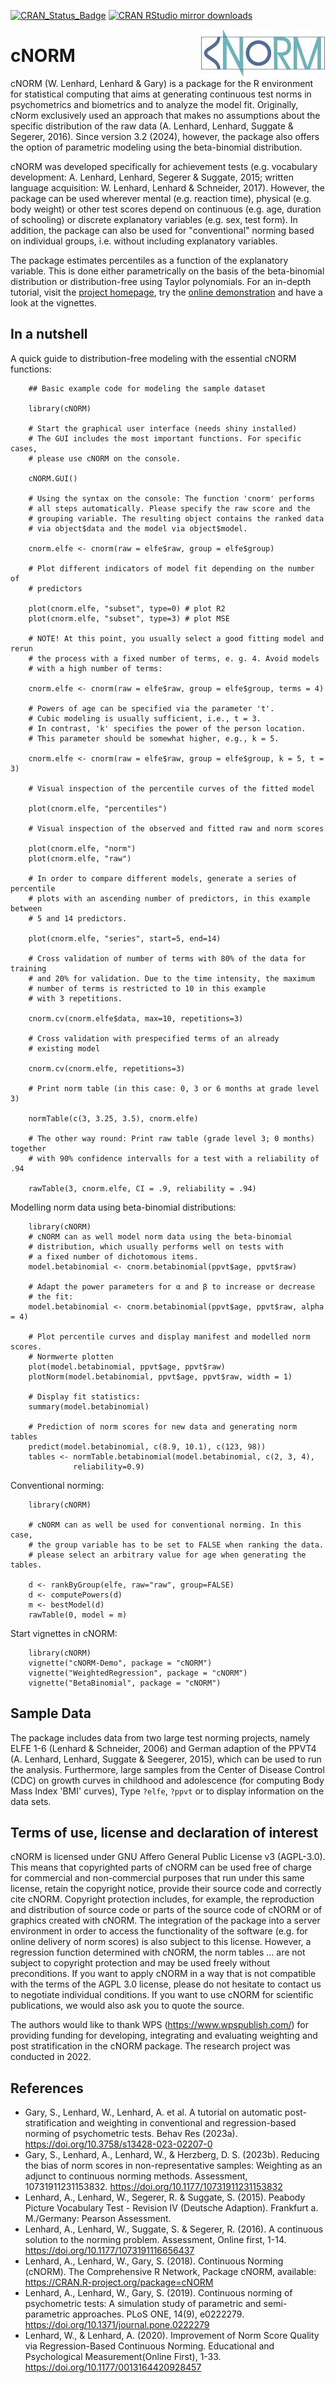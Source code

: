 [![CRAN_Status_Badge](https://www.r-pkg.org/badges/version/cNORM)](https://cran.r-project.org/package=cNORM)
[![CRAN RStudio mirror downloads](https://cranlogs.r-pkg.org/badges/cNORM)](https://cran.r-project.org/package=cNORM)

<img src="vignettes/logo.png" align=right style="border:0;">

# cNORM

 cNORM (W. Lenhard, Lenhard & Gary) is a package for the R environment for statistical computing that aims at generating continuous test norms in psychometrics and biometrics and to analyze the model fit. Originally, cNorm exclusively used an approach that makes no assumptions about the specific distribution of the raw data (A. Lenhard, Lenhard, Suggate & Segerer, 2016). Since version 3.2 (2024), however, the package also offers the option of parametric modeling using the beta-binomial distribution.

cNORM was developed specifically for achievement tests (e.g. vocabulary development: A. Lenhard, Lenhard, Segerer & Suggate, 2015; written language acquisition: W. Lenhard, Lenhard & Schneider, 2017). However, the package can be used wherever mental (e.g. reaction time), physical (e.g. body weight) or other test scores depend on continuous (e.g. age, duration of schooling) or discrete explanatory variables (e.g. sex, test form). In addition, the package can also be used for "conventional" norming based on individual groups, i.e. without including explanatory variables.

The package estimates percentiles as a function of the explanatory variable. This is done either parametrically on the basis of the beta-binomial distribution or distribution-free using Taylor polynomials. For an in-depth tutorial, visit the [project homepage](https://www.psychometrica.de/cNorm_en.html), try the [online demonstration](https://cnorm.shinyapps.io/cNORM/) and have a look at the vignettes.


## In a nutshell

A quick guide to distribution-free modeling with the essential cNORM functions:
```{r example}
    ## Basic example code for modeling the sample dataset

    library(cNORM)

    # Start the graphical user interface (needs shiny installed)
    # The GUI includes the most important functions. For specific cases,
    # please use cNORM on the console.

    cNORM.GUI()

    # Using the syntax on the console: The function 'cnorm' performs
    # all steps automatically. Please specify the raw score and the
    # grouping variable. The resulting object contains the ranked data
    # via object$data and the model via object$model.

    cnorm.elfe <- cnorm(raw = elfe$raw, group = elfe$group)

    # Plot different indicators of model fit depending on the number of
    # predictors

    plot(cnorm.elfe, "subset", type=0) # plot R2
    plot(cnorm.elfe, "subset", type=3) # plot MSE

    # NOTE! At this point, you usually select a good fitting model and rerun
    # the process with a fixed number of terms, e. g. 4. Avoid models
    # with a high number of terms:

    cnorm.elfe <- cnorm(raw = elfe$raw, group = elfe$group, terms = 4)

    # Powers of age can be specified via the parameter 't'.
    # Cubic modeling is usually sufficient, i.e., t = 3.
    # In contrast, 'k' specifies the power of the person location.
    # This parameter should be somewhat higher, e.g., k = 5.

    cnorm.elfe <- cnorm(raw = elfe$raw, group = elfe$group, k = 5, t = 3)

    # Visual inspection of the percentile curves of the fitted model

    plot(cnorm.elfe, "percentiles")

    # Visual inspection of the observed and fitted raw and norm scores

    plot(cnorm.elfe, "norm")
    plot(cnorm.elfe, "raw")

    # In order to compare different models, generate a series of percentile
    # plots with an ascending number of predictors, in this example between
    # 5 and 14 predictors.

    plot(cnorm.elfe, "series", start=5, end=14)

    # Cross validation of number of terms with 80% of the data for training
    # and 20% for validation. Due to the time intensity, the maximum
    # number of terms is restricted to 10 in this example
    # with 3 repetitions.

    cnorm.cv(cnorm.elfe$data, max=10, repetitions=3)

    # Cross validation with prespecified terms of an already
    # existing model

    cnorm.cv(cnorm.elfe, repetitions=3)

    # Print norm table (in this case: 0, 3 or 6 months at grade level 3)

    normTable(c(3, 3.25, 3.5), cnorm.elfe)

    # The other way round: Print raw table (grade level 3; 0 months) together
    # with 90% confidence intervalls for a test with a reliability of .94

    rawTable(3, cnorm.elfe, CI = .9, reliability = .94)
```


Modelling norm data using beta-binomial distributions:
```{r example}
    library(cNORM)
    # cNORM can as well model norm data using the beta-binomial
    # distribution, which usually performs well on tests with
    # a fixed number of dichotomous items.
    model.betabinomial <- cnorm.betabinomial(ppvt$age, ppvt$raw)

    # Adapt the power parameters for α and β to increase or decrease
    # the fit:
    model.betabinomial <- cnorm.betabinomial(ppvt$age, ppvt$raw, alpha = 4)

    # Plot percentile curves and display manifest and modelled norm scores.
    # Normwerte plotten
    plot(model.betabinomial, ppvt$age, ppvt$raw)
    plotNorm(model.betabinomial, ppvt$age, ppvt$raw, width = 1)

    # Display fit statistics:
    summary(model.betabinomial)

    # Prediction of norm scores for new data and generating norm tables
    predict(model.betabinomial, c(8.9, 10.1), c(123, 98))
    tables <- normTable.betabinomial(model.betabinomial, c(2, 3, 4),
              reliability=0.9)
```


Conventional norming:
```{r example}
    library(cNORM)

    # cNORM can as well be used for conventional norming. In this case,
    # the group variable has to be set to FALSE when ranking the data.
    # please select an arbitrary value for age when generating the tables.

    d <- rankByGroup(elfe, raw="raw", group=FALSE)
    d <- computePowers(d)
    m <- bestModel(d)
    rawTable(0, model = m)
```


Start vignettes in cNORM:
```{r example}
    library(cNORM)
    vignette("cNORM-Demo", package = "cNORM")
    vignette("WeightedRegression", package = "cNORM")
    vignette("BetaBinomial", package = "cNORM")
```



## Sample Data
The package includes data from two large test norming projects, namely ELFE 1-6 (Lenhard & Schneider, 2006) and German adaption of the PPVT4 (A. Lenhard, Lenhard, Suggate & Seegerer, 2015), which can be used to run the analysis. Furthermore, large samples from the Center of Disease Control (CDC) on growth curves in childhood and adolescence (for computing Body Mass Index 'BMI' curves), Type `?elfe`, `?ppvt` or to display information on the data sets.

## Terms of use, license and declaration of interest
cNORM is licensed under GNU Affero General Public License v3 (AGPL-3.0). This means that copyrighted parts of cNORM can be used free of charge for commercial and non-commercial purposes that run under this same license, retain the copyright notice, provide their source code and correctly cite cNORM. Copyright protection includes, for example, the reproduction and distribution of source code or parts of the source code of cNORM or of graphics created with cNORM. The integration of the package into a server environment in order to access the functionality of the software (e.g. for online delivery of norm scores) is also subject to this license. However, a regression function determined with cNORM, the norm tables ... are not subject to copyright protection and may be used freely without preconditions. If you want to apply cNORM in a way that is not compatible with the terms of the AGPL 3.0 license, please do not hesitate to contact us to negotiate individual conditions. If you want to use cNORM for scientific publications, we would also ask you to quote the source.

The authors would like to thank WPS (<https://www.wpspublish.com/>) for providing funding for developing, integrating and evaluating weighting and post stratification in the cNORM package. The research project was conducted in 2022. 

## References

*   Gary, S., Lenhard, W., Lenhard, A. et al. A tutorial on automatic post-stratification and weighting in conventional and regression-based norming of psychometric tests. Behav Res (2023a). https://doi.org/10.3758/s13428-023-02207-0
*   Gary, S., Lenhard, A., Lenhard, W., & Herzberg, D. S. (2023b). Reducing the bias of norm scores in non-representative samples: Weighting as an adjunct to continuous norming methods. Assessment, 10731911231153832. https://doi.org/10.1177/10731911231153832
*   Lenhard, A., Lenhard, W., Segerer, R. & Suggate, S. (2015). Peabody Picture Vocabulary Test - Revision IV (Deutsche Adaption). Frankfurt a. M./Germany: Pearson Assessment.
*   Lenhard, A., Lenhard, W., Suggate, S. & Segerer, R. (2016). A continuous solution to the norming problem. Assessment, Online first, 1-14. https://doi.org/10.1177/1073191116656437
*   Lenhard, A., Lenhard, W., Gary, S. (2018). Continuous Norming (cNORM). The Comprehensive R Network, Package cNORM, available: https://CRAN.R-project.org/package=cNORM
*   Lenhard, A., Lenhard, W., Gary, S. (2019). Continuous norming of psychometric tests: A simulation study of parametric and semi-parametric approaches. PLoS ONE, 14(9),  e0222279. https://doi.org/10.1371/journal.pone.0222279
*   Lenhard, W., & Lenhard, A. (2020). Improvement of Norm Score Quality via Regression-Based Continuous Norming. Educational and Psychological Measurement(Online First), 1-33. https://doi.org/10.1177/0013164420928457

